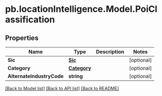 # pb.locationIntelligence.Model.PoiClassification
## Properties

Name | Type | Description | Notes
------------ | ------------- | ------------- | -------------
**Sic** | [**Sic**](Sic.md) |  | [optional] 
**Category** | [**Category**](Category.md) |  | [optional] 
**AlternateIndustryCode** | **string** |  | [optional] 

[[Back to Model list]](../README.md#documentation-for-models) [[Back to API list]](../README.md#documentation-for-api-endpoints) [[Back to README]](../README.md)

